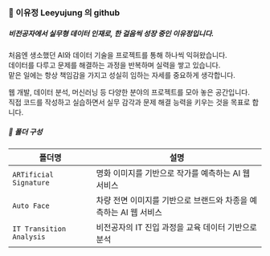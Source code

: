 ### 🐙 이유정 Leeyujung 의 github

##### *비전공자에서 실무형 데이터 인재로, 한 걸음씩 성장 중인 이유정입니다.*  
처음엔 생소했던 AI와 데이터 기술을 프로젝트를 통해 하나씩 익혀왔습니다.  
데이터를 다루고 문제를 해결하는 과정을 반복하며 실력을 쌓고 있습니다.  
맡은 일에는 항상 책임감을 가지고 성실히 임하는 자세를 중요하게 생각합니다.  

웹 개발, 데이터 분석, 머신러닝 등 다양한 분야의 프로젝트를 모아 놓은 공간입니다.  
직접 코드를 작성하고 실습하면서 실무 감각과 문제 해결 능력을 키우는 것을 목표로 합니다.  
  
  
##### 📁 폴더 구성
| 폴더명                 | 설명                                               |
|------------------------|----------------------------------------------------|
| `ARTificial Signature` | 명화 이미지를 기반으로 작가를 예측하는 AI 웹 서비스    |
| `Auto Face` | 차량 전면 이미지를 기반으로 브랜드와 차종을 예측하는 AI 웹 서비스   |
| `IT Transition Analysis` | 비전공자의 IT 진입 과정을 교육 데이터 기반으로 분석   |
